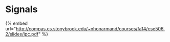 # Signals

{% embed url="http://compas.cs.stonybrook.edu/~nhonarmand/courses/fa14/cse506.2/slides/ipc.pdf" %}



